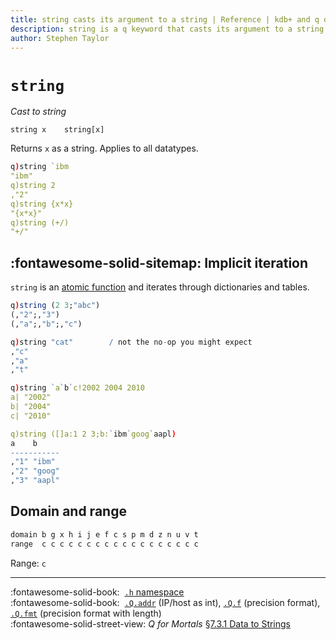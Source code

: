 ```yaml
---
title: string casts its argument to a string | Reference | kdb+ and q documentation
description: string is a q keyword that casts its argument to a string.
author: Stephen Taylor
---
```

# `string`

_Cast to string_




```syntax
string x    string[x]
```

Returns `x` as a string.  Applies to all datatypes.

```q
q)string `ibm
"ibm"
q)string 2
,"2"
q)string {x*x}
"{x*x}"
q)string (+/)
"+/"
```


## :fontawesome-solid-sitemap: Implicit iteration

`string` is an [atomic function](../basics/atomic.md) and iterates through dictionaries and tables.

```q
q)string (2 3;"abc")
(,"2";,"3")
(,"a";,"b";,"c")

q)string "cat"        / not the no-op you might expect
,"c"
,"a"
,"t"

q)string `a`b`c!2002 2004 2010
a| "2002"
b| "2004"
c| "2010"

q)string ([]a:1 2 3;b:`ibm`goog`aapl)
a    b
-----------
,"1" "ibm"
,"2" "goog"
,"3" "aapl"
```


## Domain and range

```txt
domain b g x h i j e f c s p m d z n u v t
range  c c c c c c c c c c c c c c c c c c
```

Range: `c`

----
:fontawesome-solid-book: 
[`.h` namespace](doth.md)
<br>
:fontawesome-solid-book: 
[`.Q.addr`](dotq.md#addr-iphost-as-int) (IP/host as int),
[`.Q.f`](dotq.md#f-precision-format) (precision format),
[`.Q.fmt`](dotq.md#fmt-precision-format) (precision format with length)
<br>
:fontawesome-solid-street-view:
_Q for Mortals_
[§7.3.1 Data to Strings](/q4m3/7_Transforming_Data/#731-data-to-strings)



